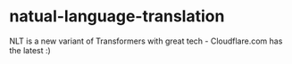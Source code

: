 # natual-language-translation
NLT is a new variant of Transformers with great tech - Cloudflare.com has the latest :)
